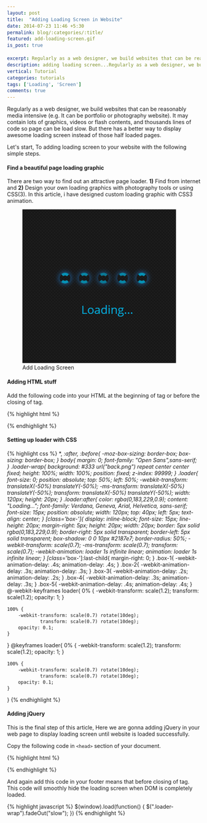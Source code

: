 ```yaml
---
layout: post
title:  "Adding Loading Screen in Website"
date: 2014-07-23 11:46 +5:30
permalink: blog/:categories/:title/
featured: add-loading-screen.gif
is_post: true

excerpt: Regularly as a web designer, we build websites that can be reasonably media intensive
description: adding loading screen...Regularly as a web designer, we build websites that can be reasonably media intensive (e.g. It can be portfolio or photography...
vertical: Tutorial
categories: tutorials
tags: ['Loading', 'Screen']
comments: true
---
```


<p>Regularly as a web designer, we build websites that can be reasonably media intensive (e.g. It can be portfolio or photography website). It may contain lots of graphics, videos or flash contents, and thousands lines of code so page can be load slow. But there has a better way to display awesome loading screen instead of those half loaded pages.</p>

<p>Let's start, To adding loading screen to your website with the following simple steps.</p>

<h4>Find a beautiful page loading graphic</h4>

<p>There are two way to find out an attractive page loader. <strong>1)</strong> Find from internet and <strong>2)</strong> Design your own loading graphics with photography tools or using CSS(3). In this article, i have designed custom loading graphic with CSS3 animation.</p>

<figure>
	<img src="/blog/uploads/2014/07/add-loading-screen.gif" alt="Add Loading Screen" />
	<figcaption>Add Loading Screen</figcaption>
</figure>

<h4>Adding HTML stuff</h4>

<p>Add the following code into your HTML at the beginning of <body> tag or before the closing of </body> tag.</p>

{% highlight html %}
<div class="loader-wrap">
	<div class="loader">
		<div class="box-1 box"></div>
		<div class="box-2 box"></div>
		<div class="box-3 box"></div>
		<div class="box-4 box"></div>
		<div class="box-5 box"></div>
	</div>
</div>
{% endhighlight %}

<h4>Setting up loader with CSS</h4>

{% highlight css %}
*, *:after, *:before{
	-moz-box-sizing: border-box;
	     box-sizing: border-box;
}
body{
	margin: 0;
	font-family: "Open Sans",sans-serif;
}
.loader-wrap{
	background: #333 url("back.png") repeat center center fixed;
	height: 100%;
	width: 100%;
	position: fixed;
	z-index: 99999;
}
.loader{
	font-size: 0;
	position: absolute;
	top: 50%;
	left: 50%;
	-webkit-transform: translateX(-50%) translateY(-50%);
	    -ms-transform: translateX(-50%) translateY(-50%);
                transform: translateX(-50%) translateY(-50%);
	width: 120px;
	height: 20px;
}
.loader:after{
	color: rgba(0,183,229,0.9);
	content: "Loading...";
	font-family: Verdana, Geneva, Arial, Helvetica, sans-serif;
	font-size: 15px;
	position: absolute;
	width: 120px;
	top: 40px;
	left: 5px;
	text-align: center;
}
[class*='box-']{
	display: inline-block;
	font-size: 15px;
	line-height: 20px;
	margin-right: 5px;
	height: 20px;
	width: 20px;
	border: 5px solid rgba(0,183,229,0.9);
	border-right: 5px solid transparent;
	border-left: 5px solid transparent;
	box-shadow: 0 0 10px #2187e7;
	border-radius: 50%;
	-webkit-transform: scale(0.7);
	    -ms-transform: scale(0.7);
	        transform: scale(0.7);
	-webkit-animation: loader 1s infinite linear;
	        animation: loader 1s infinite linear;
}
[class*='box-']:last-child{
	margin-right: 0;
}
.box-1{
	-webkit-animation-delay: .4s;
	        animation-delay: .4s;
}
.box-2{
	-webkit-animation-delay: .3s;
	        animation-delay: .3s;
}
.box-3{
	-webkit-animation-delay: .2s;
	        animation-delay: .2s;
}
.box-4{
	-webkit-animation-delay: .3s;
	        animation-delay: .3s;
}
.box-5{
	-webkit-animation-delay: .4s;
	        animation-delay: .4s;
}
@-webkit-keyframes loader{
    0% {
        -webkit-transform: scale(1.2);
                transform: scale(1.2);
        opacity: 1;
    }

    100% {
        -webkit-transform: scale(0.7) rotate(10deg);
                transform: scale(0.7) rotate(10deg);
        opacity: 0.1;
    }
}
@keyframes loader{
    0% {
        -webkit-transform: scale(1.2);
                transform: scale(1.2);
        opacity: 1;
    }

    100% {
        -webkit-transform: scale(0.7) rotate(10deg);
                transform: scale(0.7) rotate(10deg);
        opacity: 0.1;
    }
}
{% endhighlight %}

<h4>Adding jQuery</h4>

<p>This is the final step of this article, Here we are gonna adding jQuery in your web page to display loading screen until website is loaded successfully.</p>

<p>Copy the following code in <code>&lt;head&gt;</code> section of your document.</p>

{% highlight html %}
<script src="http://ajax.googleapis.com/ajax/libs/jquery/1.11.1/jquery.min.js"></script>
{% endhighlight %}

<p>And again add this code in your footer means that before closing of <code></body></code> tag. This code will smoothly hide the loading screen when DOM is completely loaded.</p>

{% highlight javascript %}
$(window).load(function() {
	$(".loader-wrap").fadeOut("slow");
})
{% endhighlight %}